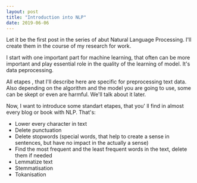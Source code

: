 ```yaml
---
layout: post
title: "Introduction into NLP"
date: 2019-06-06
---
```


Let it be the first post in the series of abut Natural Language Processing. I'll create them in the course of my research for work.

I start with one important part for machine learning, that often can be more important and play essential role in the quality of the learning of model. It's data peprocessing.
 
 All etapes , that I'll describe here are specific for preprocessing text data. Also depending on the algorithm and the model you are going to use, some can be skept or even are harmful. We'll talk about it later.
 
 Now, I want to introduce some standart etapes, that you' ll find in almost every blog or book with NLP. That's:
 
 <ul>
  <li>Lower every character in text </li>
  <li>Delete punctuation</li>
  <li>Delete stopwords (special words, that help to create a sense in sentences, but have no impact in the actually a sense)</li>
  <li>Find the most frequent and the least frequent words in the text, delete them if needed</li>
  <li>Lemmatize text</li>
  <li>Stemmatisation</li>
  <li>Tokanisation </li>
 </ul>
